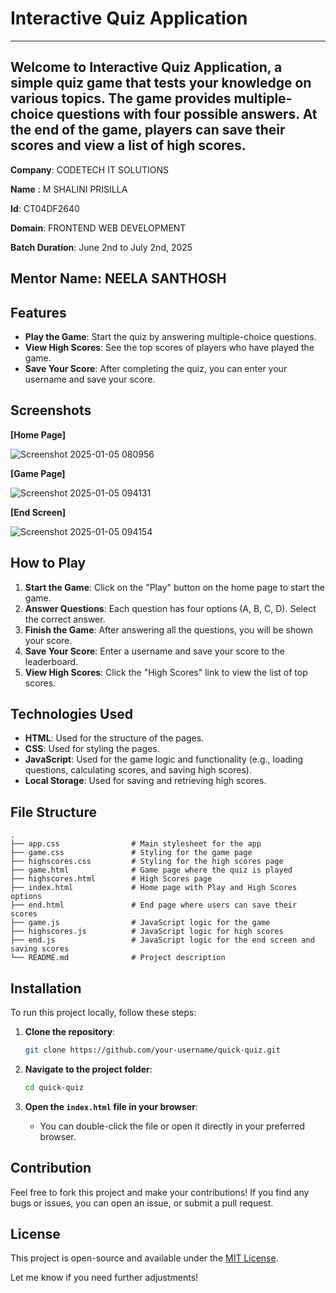 
# Interactive  Quiz  Application
---
**Welcome to **Interactive  Quiz  Application**, a simple quiz game that tests your knowledge on various topics. The game provides multiple-choice questions with four possible answers. At the end of the game, players can save their scores and view a list of high scores.**
---

**Company**: CODETECH IT SOLUTIONS  

**Name**  : M SHALINI PRISILLA

**Id**: CT04DF2640

**Domain**: FRONTEND WEB DEVELOPMENT   

**Batch Duration**: June 2nd to July 2nd, 2025 

**Mentor Name**: NEELA SANTHOSH 
--- 




## Features

- **Play the Game**: Start the quiz by answering multiple-choice questions.
- **View High Scores**: See the top scores of players who have played the game.
- **Save Your Score**: After completing the quiz, you can enter your username and save your score.

## Screenshots

**[Home Page]**

![Screenshot 2025-01-05 080956](https://github.com/user-attachments/assets/5d639d09-d5ad-41db-baf4-96e6380642a7) 

**[Game Page]** 

![Screenshot 2025-01-05 094131](https://github.com/user-attachments/assets/254403c7-c59d-4fb9-9f9f-38c477522c28)  

**[End Screen]** 

![Screenshot 2025-01-05 094154](https://github.com/user-attachments/assets/db0f574e-d204-449d-8d9a-f33cc693ea77)





## How to Play

1. **Start the Game**: Click on the "Play" button on the home page to start the game.
2. **Answer Questions**: Each question has four options (A, B, C, D). Select the correct answer.
3. **Finish the Game**: After answering all the questions, you will be shown your score.
4. **Save Your Score**: Enter a username and save your score to the leaderboard.
5. **View High Scores**: Click the "High Scores" link to view the list of top scores.

## Technologies Used

- **HTML**: Used for the structure of the pages.
- **CSS**: Used for styling the pages.
- **JavaScript**: Used for the game logic and functionality (e.g., loading questions, calculating scores, and saving high scores).
- **Local Storage**: Used for saving and retrieving high scores.

## File Structure

```
.
├── app.css                # Main stylesheet for the app
├── game.css               # Styling for the game page
├── highscores.css         # Styling for the high scores page
├── game.html              # Game page where the quiz is played
├── highscores.html        # High Scores page
├── index.html             # Home page with Play and High Scores options
├── end.html               # End page where users can save their scores
├── game.js                # JavaScript logic for the game
├── highscores.js          # JavaScript logic for high scores
├── end.js                 # JavaScript logic for the end screen and saving scores
└── README.md              # Project description
```

## Installation

To run this project locally, follow these steps:

1. **Clone the repository**:
    ```bash
    git clone https://github.com/your-username/quick-quiz.git
    ```
   
2. **Navigate to the project folder**:
    ```bash
    cd quick-quiz
    ```

3. **Open the `index.html` file in your browser**:
    - You can double-click the file or open it directly in your preferred browser.

## Contribution

Feel free to fork this project and make your contributions! If you find any bugs or issues, you can open an issue, or submit a pull request.

## License

This project is open-source and available under the [MIT License](LICENSE).

Let me know if you need further adjustments!
